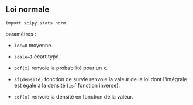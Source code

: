 ## Loi normale

`import scipy.stats.norm`

paramètres : 
  * `loc=0` moyenne.
  * `scale=1` écart type.
 
* `pdf(x)` renvoie la probabilité pour un x.
* `sf(densité)` fonction de survie renvoie la valeur de la loi dont l'intégrale est égale à la densité (`isf` fonction inverse).
* `cdf(x)` renvoie la densité en fonction de la valeur.
